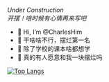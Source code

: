 _Under Construction_  
_开摆！啥时候有心情再来写吧_
- 👋 Hi, I’m @CharlesHim
- 👀 干啥啥不行，摆烂第一名
- 🌱 除了学校的课本啥都想学
- 💞️ 真的有人愿意和我一块摆烂吗

[![Top Langs](https://github-readme-stats.vercel.app/api/top-langs/?username=CharlesHim&layout=compact)](https://github.com/anuraghazra/github-readme-stats)

<!---
CharlesHim/CharlesHim is a ✨ special ✨ repository because its `README.md` (this file) appears on your GitHub profile.
You can click the Preview link to take a look at your changes.
--->
